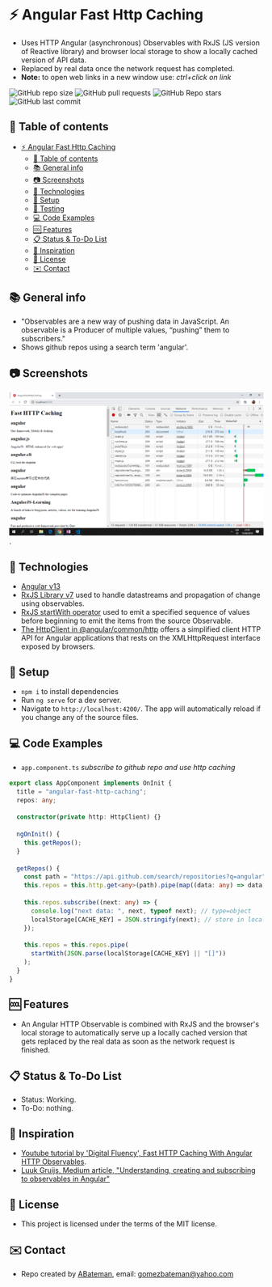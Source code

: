 # :zap: Angular Fast Http Caching

* Uses HTTP Angular (asynchronous) Observables with RxJS (JS version of Reactive library) and browser local storage to show a locally cached version of API data.
* Replaced by real data once the network request has completed.
* **Note:** to open web links in a new window use: _ctrl+click on link_

![GitHub repo size](https://img.shields.io/github/repo-size/AndrewJBateman/angular-fast-http-caching?style=plastic)
![GitHub pull requests](https://img.shields.io/github/issues-pr/AndrewJBateman/angular-fast-http-caching?style=plastic)
![GitHub Repo stars](https://img.shields.io/github/stars/AndrewJBateman/angular-fast-http-caching?style=plastic)
![GitHub last commit](https://img.shields.io/github/last-commit/AndrewJBateman/angular-fast-http-caching?style=plastic)

## :page_facing_up: Table of contents

* [:zap: Angular Fast Http Caching](#zap-angular-fast-http-caching)
  * [:page_facing_up: Table of contents](#page_facing_up-table-of-contents)
  * [:books: General info](#books-general-info)
  * [:camera: Screenshots](#camera-screenshots)
  * [:signal_strength: Technologies](#signal_strength-technologies)
  * [:floppy_disk: Setup](#floppy_disk-setup)
  * [:wrench: Testing](#wrench-testing)
  * [:computer: Code Examples](#computer-code-examples)
  * [:cool: Features](#cool-features)
  * [:clipboard: Status & To-Do List](#clipboard-status--to-do-list)
  * [:clap: Inspiration](#clap-inspiration)
  * [:file_folder: License](#file_folder-license)
  * [:envelope: Contact](#envelope-contact)

## :books: General info

* "Observables are a new way of pushing data in JavaScript. An observable is a Producer of multiple values, “pushing” them to subscribers."
* Shows github repos using a search term 'angular'.

## :camera: Screenshots

![Example screenshot](./img/fast-http-caching.png).

## :signal_strength: Technologies

* [Angular v13](https://angular.io/)
* [RxJS Library v7](https://angular.io/guide/rx-library) used to handle datastreams and propagation of change using observables.
* [RxJS startWith operator](http://reactivex.io/documentation/operators/startwith.html) used to emit a specified sequence of values before beginning to emit the items from the source Observable.
* [The HttpClient in @angular/common/http](https://angular.io/guide/http) offers a simplified client HTTP API for Angular applications that rests on the XMLHttpRequest interface exposed by browsers.

## :floppy_disk: Setup

* `npm i` to install dependencies
* Run `ng serve` for a dev server.
* Navigate to `http://localhost:4200/`. The app will automatically reload if you change any of the source files.

## :computer: Code Examples

* `app.component.ts` _subscribe to github repo and use http caching_

```typescript
export class AppComponent implements OnInit {
  title = "angular-fast-http-caching";
  repos: any;

  constructor(private http: HttpClient) {}

  ngOnInit() {
    this.getRepos();
  }

  getRepos() {
    const path = "https://api.github.com/search/repositories?q=angular";
    this.repos = this.http.get<any>(path).pipe(map((data: any) => data.items));

    this.repos.subscribe((next: any) => {
      console.log("next data: ", next, typeof next); // type=object
      localStorage[CACHE_KEY] = JSON.stringify(next); // store in local storage
    });

    this.repos = this.repos.pipe(
      startWith(JSON.parse(localStorage[CACHE_KEY] || "[]"))
    );
  }
}
```

## :cool: Features

* An Angular HTTP Observable is combined with RxJS and the browser's local storage to automatically serve up a locally cached version that gets replaced by the real data as soon as the network request is finished.

## :clipboard: Status & To-Do List

* Status: Working.
* To-Do: nothing.

## :clap: Inspiration

* [Youtube tutorial by 'Digital Fluency', Fast HTTP Caching With Angular HTTP Observables](https://www.youtube.com/watch?v=Yf1FfhMetjs&t=535s).
* [Luuk Gruijs, Medium article, "Understanding, creating and subscribing to observables in Angular"](https://medium.com/@luukgruijs/understanding-creating-and-subscribing-to-observables-in-angular-426dbf0b04a3)

## :file_folder: License

* This project is licensed under the terms of the MIT license.

## :envelope: Contact

* Repo created by [ABateman](https://github.com/AndrewJBateman), email: gomezbateman@yahoo.com
